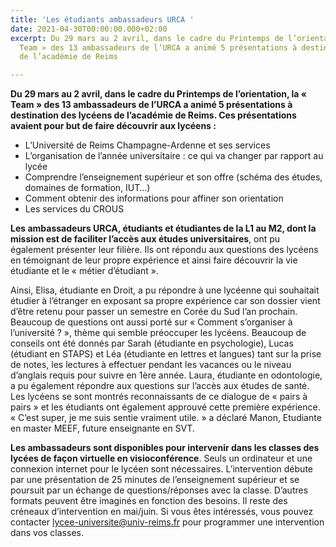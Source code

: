 ```yaml
---
title: 'Les étudiants ambassadeurs URCA '
date: 2021-04-30T00:00:00.000+02:00
excerpt: Du 29 mars au 2 avril, dans le cadre du Printemps de l’orientation, la «
  Team » des 13 ambassadeurs de l’URCA a animé 5 présentations à destination des lycéens
  de l’académie de Reims

---
```

**Du 29 mars au 2 avril, dans le cadre du Printemps de l’orientation, la « Team » des 13 ambassadeurs de l’URCA a animé 5 présentations à destination des lycéens de l’académie de Reims. Ces présentations avaient pour but de faire découvrir aux lycéens :**

* L’Université de Reims Champagne-Ardenne et ses services
* L’organisation de l’année universitaire : ce qui va changer par rapport au lycée
* Comprendre l’enseignement supérieur et son offre (schéma des études, domaines de formation, IUT…)
* Comment obtenir des informations pour affiner son orientation
* Les services du CROUS

**Les ambassadeurs URCA, étudiants et étudiantes de la L1 au M2, dont la mission est de faciliter l’accès aux études universitaires**, ont pu également présenter leur filière. Ils ont répondu aux questions des lycéens en témoignant de leur propre expérience et ainsi faire découvrir la vie étudiante et le « métier d’étudiant ».

Ainsi, Elisa, étudiante en Droit, a pu répondre à une lycéenne qui souhaitait étudier à l’étranger en exposant sa propre expérience car son dossier vient d’être retenu pour passer un semestre en Corée du Sud l’an prochain. Beaucoup de questions ont aussi porté sur « Comment s’organiser à l’université ? », thème qui semble préoccuper les lycéens. Beaucoup de conseils ont été donnés par Sarah (étudiante en psychologie), Lucas (étudiant en STAPS) et Léa (étudiante en lettres et langues) tant sur la prise de notes, les lectures à effectuer pendant les vacances ou le niveau d’anglais requis pour suivre en 1ère année. Laura, étudiante en odontologie, a pu également répondre aux questions sur l’accès aux études de santé. Les lycéens se sont montrés reconnaissants de ce dialogue de « pairs à pairs » et les étudiants ont également approuvé cette première expérience. « C’est super, je me suis sentie vraiment utile. » a déclaré Manon, Etudiante en master MEEF, future enseignante en SVT.

**Les ambassadeurs sont disponibles pour intervenir dans les classes des lycées de façon virtuelle en visioconférence**. Seuls un ordinateur et une connexion internet pour le lycéen sont nécessaires. L’intervention débute par une présentation de 25 minutes de l’enseignement supérieur et se poursuit par un échange de questions/réponses avec la classe. D’autres formats peuvent être imaginés en fonction des besoins. Il reste des créneaux d’intervention en mai/juin. Si vous êtes intéressés, vous pouvez contacter [lycee-universite@univ-reims.fr]() pour programmer une intervention dans vos classes.